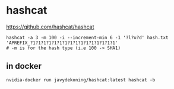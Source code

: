 # hashcat
https://github.com/hashcat/hashcat
```
hashcat -a 3 -m 100 -i --increment-min 6 -1 '?l?u?d' hash.txt  'APREFIX_?1?1?1?1?1?1?1?1?1?1?1?1?1?1?1?1'
# -m is for the hash type (i.e 100 -> SHA1)
```

## in docker
```
nvidia-docker run javydekoning/hashcat:latest hashcat -b
```
